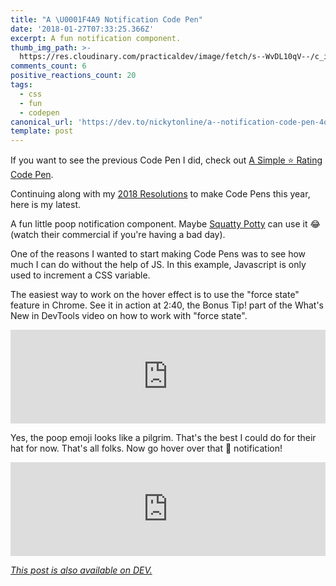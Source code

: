 ```yaml
---
title: "A \U0001F4A9 Notification Code Pen"
date: '2018-01-27T07:33:25.366Z'
excerpt: A fun notification component.
thumb_img_path: >-
  https://res.cloudinary.com/practicaldev/image/fetch/s--WvDL10qV--/c_imagga_scale,f_auto,fl_progressive,h_420,q_auto,w_1000/https://thepracticaldev.s3.amazonaws.com/i/nmx6enjnka59n8c5jwc6.png
comments_count: 6
positive_reactions_count: 20
tags:
  - css
  - fun
  - codepen
canonical_url: 'https://dev.to/nickytonline/a--notification-code-pen-4o0n'
template: post
---
```



If you want to see the previous Code Pen I did, check out [A Simple ⭐ Rating Code Pen](https://dev.to/nickytonline/quick-simple-rating-code-pen-3ecp).

Continuing along with my [2018 Resolutions](https://dev.to/nickytonline/2018-resolutions-1deo) to make Code Pens this year, here is my latest.

A fun little poop notification component. Maybe [Squatty Potty](https://www.squattypotty.com) can use it 😂 (watch their commercial if you're having a bad day).

One of the reasons I wanted to start making Code Pens was to see how much I can do without the help of JS. In this example, Javascript is only used to increment a CSS variable.

The easiest way to work on the hover effect is to use the "force state" feature in Chrome. See it in action at 2:40, the Bonus Tip! part of the What's New in DevTools video on how to work with "force state".


<iframe class="liquidTag" src="https://dev.to/embed/youtube?args=90wNAn05Cf4" style="border: 0; width: 100%;"></iframe>


Yes, the poop emoji looks like a pilgrim. That's the best I could do for their hat for now. That's all folks. Now go hover over that 💩 notification!

<iframe class="liquidTag" src="https://dev.to/embed/codepen?args=https%3A%2F%2Fcodepen.io%2Fnickytonline%2Fpen%2FppMmyZ" style="border: 0; width: 100%;"></iframe>


*[This post is also available on DEV.](https://dev.to/nickytonline/a--notification-code-pen-4o0n)*


<script>
const parent = document.getElementsByTagName('head')[0];
const script = document.createElement('script');
script.type = 'text/javascript';
script.src = 'https://cdnjs.cloudflare.com/ajax/libs/iframe-resizer/4.1.1/iframeResizer.min.js';
script.charset = 'utf-8';
script.onload = function() {
    window.iFrameResize({}, '.liquidTag');
};
parent.appendChild(script);
</script>    
